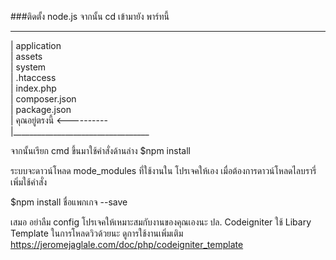 ###ติดตั้ง node.js
จากนั้น cd เข้ามายัง พาร์ทนี้
__________________________________
|   application<br>
|   assets<br>
|   system<br>
|   .htaccess<br>
|   index.php<br>
|   composer.json<br>
|   package.json<br>
|   คุณอยู่ตรงนี้ <----------<br>
|__________________________________ <br>

จากนั้นเรียก cmd ขึ้นมาใช้คำสั่งด้านล่าง
$npm install

ระบบจะดาวน์โหลด mode_modules ที่ใช้งานใน โปรเจคให้เอง
เมื่อต้องการดาวน์โหลดไลบรารี่เพิ่มใช้คำสั่ง 

$npm install ชื่อแพกเกจ --save

เสมอ
อย่าลืม config โปรเจคให้เหมาะสมกับงานของคุณเองนะ
ปล. Codeigniter ใช้ Libary Template ในการโหลดวิวด้วยนะ 
ดูการใช้งานเพิ่มเติม https://jeromejaglale.com/doc/php/codeigniter_template
